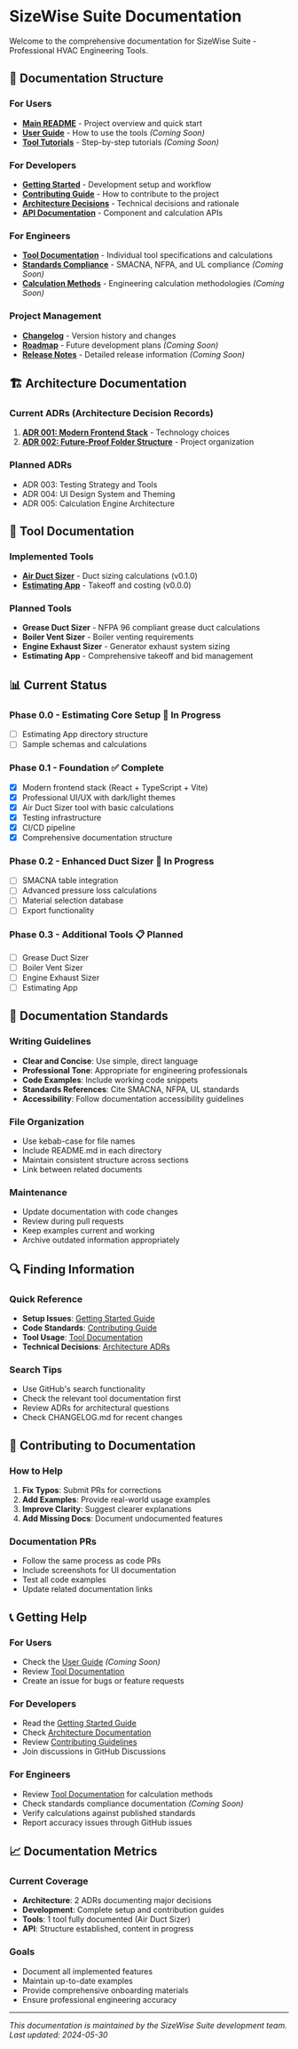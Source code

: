 # SizeWise Suite Documentation

Welcome to the comprehensive documentation for SizeWise Suite - Professional HVAC Engineering Tools.

## 📖 Documentation Structure

### For Users
- **[Main README](../../README.md)** - Project overview and quick start
- **[User Guide](./guides/USER_GUIDE.md)** - How to use the tools *(Coming Soon)*
- **[Tool Tutorials](./guides/tutorials/)** - Step-by-step tutorials *(Coming Soon)*

### For Developers
- **[Getting Started](./development/GETTING_STARTED.md)** - Development setup and workflow
- **[Contributing Guide](../../CONTRIBUTING.md)** - How to contribute to the project
- **[Architecture Decisions](./architecture/)** - Technical decisions and rationale
- **[API Documentation](./api/)** - Component and calculation APIs

### For Engineers
- **[Tool Documentation](./tools/)** - Individual tool specifications and calculations
- **[Standards Compliance](./standards/)** - SMACNA, NFPA, and UL compliance *(Coming Soon)*
- **[Calculation Methods](./calculations/)** - Engineering calculation methodologies *(Coming Soon)*

### Project Management
- **[Changelog](../../CHANGELOG.md)** - Version history and changes
- **[Roadmap](./project/ROADMAP.md)** - Future development plans *(Coming Soon)*
- **[Release Notes](./project/releases/)** - Detailed release information *(Coming Soon)*

## 🏗️ Architecture Documentation

### Current ADRs (Architecture Decision Records)
1. **[ADR 001: Modern Frontend Stack](./architecture/001-modern-frontend-stack.md)** - Technology choices
2. **[ADR 002: Future-Proof Folder Structure](./architecture/002-folder-structure.md)** - Project organization

### Planned ADRs
- ADR 003: Testing Strategy and Tools
- ADR 004: UI Design System and Theming  
- ADR 005: Calculation Engine Architecture

## 🔧 Tool Documentation

### Implemented Tools
- **[Air Duct Sizer](./tools/air-duct-sizer.md)** - Duct sizing calculations (v0.1.0)
- **[Estimating App](./tools/estimating-app/USER_GUIDE.md)** - Takeoff and costing (v0.0.0)

### Planned Tools
- **Grease Duct Sizer** - NFPA 96 compliant grease duct calculations
- **Boiler Vent Sizer** - Boiler venting requirements
- **Engine Exhaust Sizer** - Generator exhaust system sizing
- **Estimating App** - Comprehensive takeoff and bid management

## 📊 Current Status

### Phase 0.0 - Estimating Core Setup 🚧 In Progress
- [ ] Estimating App directory structure
- [ ] Sample schemas and calculations

### Phase 0.1 - Foundation ✅ Complete
- [x] Modern frontend stack (React + TypeScript + Vite)
- [x] Professional UI/UX with dark/light themes
- [x] Air Duct Sizer tool with basic calculations
- [x] Testing infrastructure
- [x] CI/CD pipeline
- [x] Comprehensive documentation structure

### Phase 0.2 - Enhanced Duct Sizer 🚧 In Progress
- [ ] SMACNA table integration
- [ ] Advanced pressure loss calculations
- [ ] Material selection database
- [ ] Export functionality

### Phase 0.3 - Additional Tools 📋 Planned
- [ ] Grease Duct Sizer
- [ ] Boiler Vent Sizer
- [ ] Engine Exhaust Sizer
- [ ] Estimating App

## 🎯 Documentation Standards

### Writing Guidelines
- **Clear and Concise**: Use simple, direct language
- **Professional Tone**: Appropriate for engineering professionals
- **Code Examples**: Include working code snippets
- **Standards References**: Cite SMACNA, NFPA, UL standards
- **Accessibility**: Follow documentation accessibility guidelines

### File Organization
- Use kebab-case for file names
- Include README.md in each directory
- Maintain consistent structure across sections
- Link between related documents

### Maintenance
- Update documentation with code changes
- Review during pull requests
- Keep examples current and working
- Archive outdated information appropriately

## 🔍 Finding Information

### Quick Reference
- **Setup Issues**: [Getting Started Guide](./development/GETTING_STARTED.md)
- **Code Standards**: [Contributing Guide](../../CONTRIBUTING.md)
- **Tool Usage**: [Tool Documentation](./tools/)
- **Technical Decisions**: [Architecture ADRs](./architecture/)

### Search Tips
- Use GitHub's search functionality
- Check the relevant tool documentation first
- Review ADRs for architectural questions
- Check CHANGELOG.md for recent changes

## 📝 Contributing to Documentation

### How to Help
1. **Fix Typos**: Submit PRs for corrections
2. **Add Examples**: Provide real-world usage examples
3. **Improve Clarity**: Suggest clearer explanations
4. **Add Missing Docs**: Document undocumented features

### Documentation PRs
- Follow the same process as code PRs
- Include screenshots for UI documentation
- Test all code examples
- Update related documentation links

## 📞 Getting Help

### For Users
- Check the [User Guide](./guides/USER_GUIDE.md) *(Coming Soon)*
- Review [Tool Documentation](./tools/)
- Create an issue for bugs or feature requests

### For Developers
- Read the [Getting Started Guide](./development/GETTING_STARTED.md)
- Check [Architecture Documentation](./architecture/)
- Review [Contributing Guidelines](../../CONTRIBUTING.md)
- Join discussions in GitHub Discussions

### For Engineers
- Review [Tool Documentation](./tools/) for calculation methods
- Check standards compliance documentation *(Coming Soon)*
- Verify calculations against published standards
- Report accuracy issues through GitHub issues

## 📈 Documentation Metrics

### Current Coverage
- **Architecture**: 2 ADRs documenting major decisions
- **Development**: Complete setup and contribution guides
- **Tools**: 1 tool fully documented (Air Duct Sizer)
- **API**: Structure established, content in progress

### Goals
- Document all implemented features
- Maintain up-to-date examples
- Provide comprehensive onboarding materials
- Ensure professional engineering accuracy

---

*This documentation is maintained by the SizeWise Suite development team. Last updated: 2024-05-30*
